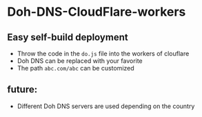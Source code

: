 # Doh-DNS-CloudFlare-workers

## Easy self-build deployment

- Throw the code in the `do.js` file into the workers of clouflare
- Doh DNS can be replaced with your favorite
- The path `abc.com/abc` can be customized

## future:
- Different Doh DNS servers are used depending on the country
